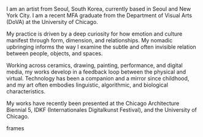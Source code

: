 I am an artist from Seoul, South Korea, currently based in Seoul and New York City. I am a recent MFA graduate from the Department of Visual Arts (DoVA) at the University of Chicago. 

My practice is driven by a deep curiosity for how emotion and culture manifest through form, dimension, and relationships. My nomadic upbringing informs the way I examine the subtle and often invisible relation between people, objects, and spaces. 

Working across ceramics, drawing, painting, performance, and digital media, my works develop in a feedback loop between the physical and virtual. Technology has been a companion and a mirror since childhood, and my art often embodies linguistic, algorithmic, and biological characteristics. 

My works have recently been presented at the Chicago Architecture Biennial 5, IDKF (Internationales Digitalkunst Festival), and the University of Chicago.

frames
